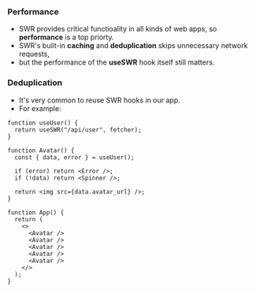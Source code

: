 ### Performance

- SWR provides critical functioality in all kinds of web apps, so **performance** is a top priorty.
- SWR's built-in **caching** and **deduplication** skips unnecessary network requests,
- but the performance of the **useSWR** hook itself still matters.

### Deduplication

- It's very common to reuse SWR hooks in our app.
- For example:

```tsx
function useUser() {
  return useSWR("/api/user", fetcher);
}

function Avatar() {
  const { data, error } = useUser();

  if (error) return <Error />;
  if (!data) return <Spinner />;

  return <img src={data.avatar_url} />;
}

function App() {
  return (
    <>
      <Avatar />
      <Avatar />
      <Avatar />
      <Avatar />
      <Avatar />
    </>
  );
}
```
